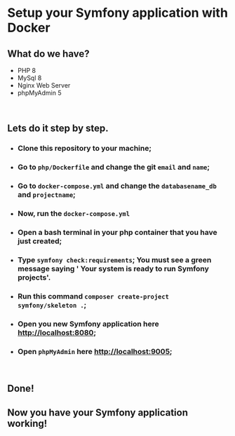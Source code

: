 # Setup your Symfony application with Docker

## What do we have?
 - PHP 8
 - MySql 8
 - Nginx Web Server
 - phpMyAdmin 5

<br>

## Lets do it step by step.
- ### Clone this repository to your machine;
- ### Go to `php/Dockerfile` and change the git `email` and `name`;
- ### Go to `docker-compose.yml` and change the `databasename_db` and `projectname`;
- ### Now, run the `docker-compose.yml`
- ### Open a bash terminal in your php container that you have just created;
- ### Type `symfony check:requirements`; You must see a green message saying ' Your system is ready to run Symfony projects'.
- ### Run this command `composer create-project symfony/skeleton .`;
- ### Open you new Symfony application here [http://localhost:8080](http://localhost:8080);
- ### Open `phpMyAdmin` here [http://localhost:9005](http://localhost:9005);

<br>

## Done!
## Now you have your Symfony application working!